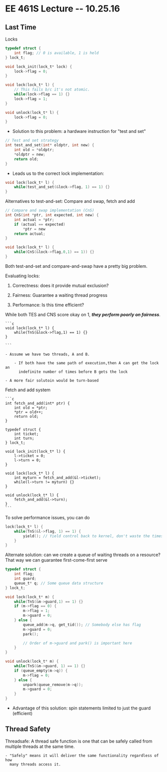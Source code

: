 # EE 461S Lecture -- 10.25.16

## Last Time

Locks

```c
typedef struct {
    int flag; // 0 is available, 1 is held
} lock_t;

void lock_init(lock_t* lock) {
    lock->flag = 0;
}

void lock(lock_t* l) {
    // This fails b/c it's not atomic.
    while(lock->flag == 1) {}
    lock->flag = 1;
}

void unlock(lock_t* l) {
    lock->flag = 0;
}

```

- Solution to this problem: a hardware instruction for "test and set"

```c
// Test and set strategy
int test_and_set(int* oldptr, int new) {
    int old = *oldptr;
    *oldptr = new;
    return old;
}
```

- Leads us to the correct lock implementation:

```c
void lock(lock_t* l) {
    while(test_and_set(&lock->flag, 1) == 1) {}
}
```

Alternatives to test-and-set: Compare and swap, fetch and add

```c
// Compare and swap implementation (CnS)
int CnS(int *ptr, int expected, int new) {
    int actual = *ptr;
    if (actual == expected)
        *ptr = new
    return actual;
}

void lock(lock_t* l) {
    while(CnS(&lock->flag,0,1) == 1)) {}
}
```

Both test-and-set and compare-and-swap have a pretty big problem.

Evaluating locks:

1. Correctness: does it provide mutual exclusion?

2. Fairness: Guarantee a waiting thread progress

3. Performance: Is this time efficient?

While both TES and CNS score okay on 1, ***they perform poorly on fairness***.

    ```c
    void lock(lock_t* l) {
        while(TnS(&lock->flag,1) == 1) {}
    }

    ```

    - Assume we have two threads, A and B.

        - If both have the same path of execution,then A can get the lock an
          indefinite number of times before B gets the lock

    - A more fair solutoin would be turn-based

Fetch and add system

    ```c
    int fetch_and_add(int* ptr) {
        int old = *ptr;
        *ptr = old++;
        return old;
    }

    typedef struct {
        int ticket;
        int turn;
    } lock_t;

    void lock_init(lock_t* l) {
        l->ticket = 0;
        l->turn = 0;
    }

    void lock(lock_t* l) {
        int myturn = fetch_and_add(&l->ticket);
        while(l->turn != myturn) {}
    }

    void unlock(lock_t* l) {
        fetch_and_add(&l->turn);
    }
    ```

To solve performance issues, you can do

```c
lock(lock_t* l) {
    while(TnS(&l->flag, 1) == 1) {
        yield(); // Yield control back to kernel, don't waste the timeslice
    }
}
```

Alternate solution: can we create a queue of waiting threads on a resource?
That way we can guarantee first-come-first serve

```c
typedef struct {
    int flag;
    int guard;
    queue_t* q; // Some queue data structure
} lock_t;

void lock(lock_t* m) {
    while(TnS(&m->guard,1) == 1) {}
    if (m->flag == 0) {
        m->flag = 1;
        m->guard = 0;
    } else {
        queue_add(m->q, get_tid()); // Somebody else has flag
        m->guard = 0;
        park();

        // Order of m->guard and park() is important here
    }
}

void unlock(lock_t* m) {
    while(TnS(&m->guard, 1) == 1) {}
    if (queue_empty(m->q)) {
        m->flag = 0;
    } else {
        unpark(queue_remove(m->q));
        m->guard = 0;
    }
}
```

- Advantage of this solution: spin statements limited to just the guard
  (efficient)

## Thread Safety

Threadsafe: A thread safe function is one that can be safely called from
multiple threads at the same time.

    - "Safely" means it will deliver the same functionality regardless of how
      many threads access it.
